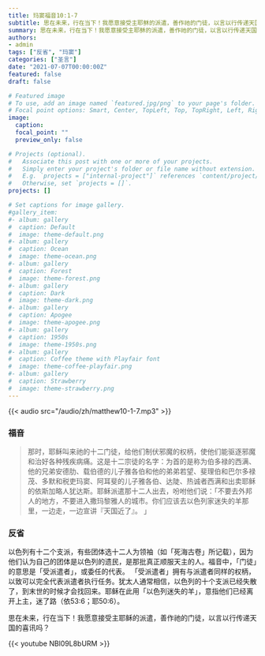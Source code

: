 ```yaml
---
title: 玛窦福音10:1-7
subtitle: 思在未来，行在当下！我愿意接受主耶稣的派遣，善作祂的门徒，以言以行传递天国的喜讯吗？
summary: 思在未来，行在当下！我愿意接受主耶稣的派遣，善作祂的门徒，以言以行传递天国的喜讯吗？
authors:
- admin
tags: ["反省", "玛窦"]
categories: ["圣言"]
date: "2021-07-07T00:00:00Z"
featured: false
draft: false

# Featured image
# To use, add an image named `featured.jpg/png` to your page's folder.
# Focal point options: Smart, Center, TopLeft, Top, TopRight, Left, Right, BottomLeft, Bottom, BottomRight
image:
  caption:
  focal_point: ""
  preview_only: false

# Projects (optional).
#   Associate this post with one or more of your projects.
#   Simply enter your project's folder or file name without extension.
#   E.g. `projects = ["internal-project"]` references `content/project/deep-learning/index.md`.
#   Otherwise, set `projects = []`.
projects: []

# Set captions for image gallery.
#gallery_item:
#- album: gallery
#  caption: Default
#  image: theme-default.png
#- album: gallery
#  caption: Ocean
#  image: theme-ocean.png
#- album: gallery
#  caption: Forest
#  image: theme-forest.png
#- album: gallery
#  caption: Dark
#  image: theme-dark.png
#- album: gallery
#  caption: Apogee
#  image: theme-apogee.png
#- album: gallery
#  caption: 1950s
#  image: theme-1950s.png
#- album: gallery
#  caption: Coffee theme with Playfair font
#  image: theme-coffee-playfair.png
#- album: gallery
#  caption: Strawberry
#  image: theme-strawberry.png
---
```


{{< audio src="/audio/zh/matthew10-1-7.mp3" >}}

### 福音
> 那时，耶稣叫来祂的十二门徒，给他们制伏邪魔的权柄，使他们能驱逐邪魔和治好各种残疾病痛。这是十二宗徒的名字：为首的是称为伯多禄的西满、他的兄弟安德肋、载伯德的儿子雅各伯和他的弟弟若望、斐理伯和巴尔多禄茂、多默和税吏玛窦、阿耳斐的儿子雅各伯、达陡、热诚者西满和出卖耶稣的依斯加略人犹达斯。耶稣派遣那十二人出去，吩咐他们说：「不要去外邦人的地方，不要进入撒玛黎雅人的城市。你们应该去以色列家迷失的羊那里，一边走，一边宣讲『天国近了』。 」

### 反省
以色列有十二个支派，有些团体选十二人为领袖（如「死海古卷」所记载），因为他们认为自己的团体是以色列的遗民，是那批真正顺服天主的人。福音中，「门徒」的意思是「受派遣者」，或委任的代表。 「受派遣者」拥有与派遣者同样的权柄，以致可以完全代表派遣者执行任务。犹太人通常相信，以色列的十个支派已经失散了，到末世的时候才会找回来。耶稣在此用「以色列迷失的羊」，意指他们已经离开上主，迷了路（依53:6；耶50:6）。

思在未来，行在当下！我愿意接受主耶稣的派遣，善作祂的门徒，以言以行传递天国的喜讯吗？

{{< youtube NBl09L8bURM >}}
